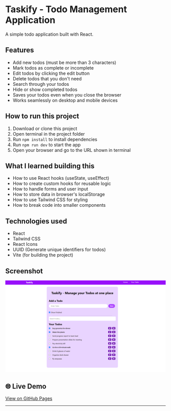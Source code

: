 # Taskify - Todo Management Application

A simple todo application built with React.

## Features

- Add new todos (must be more than 3 characters)
- Mark todos as complete or incomplete
- Edit todos by clicking the edit button
- Delete todos that you don't need
- Search through your todos
- Hide or show completed todos
- Saves your todos even when you close the browser
- Works seamlessly on desktop and mobile devices

## How to run this project

1. Download or clone this project
2. Open terminal in the project folder
3. Run `npm install` to install dependencies
4. Run `npm run dev` to start the app
5. Open your browser and go to the URL shown in terminal

## What I learned building this

- How to use React hooks (useState, useEffect)
- How to create custom hooks for reusable logic
- How to handle forms and user input
- How to store data in browser's localStorage
- How to use Tailwind CSS for styling
- How to break code into smaller components

## Technologies used

- React
- Tailwind CSS
- React Icons
- UUID (Generate unique identifiers for todos)
- Vite (for building the project)

## Screenshot

![Taskify - Screenshot](./screenshot.PNG)

## 🌐 Live Demo

[View on GitHub Pages](https://aakashsp30.github.io/taskify-todo-app)


---